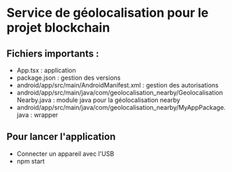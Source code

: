 # Service de géolocalisation pour le projet blockchain

## Fichiers importants :
* App.tsx : application <br>
* package.json : gestion des versions <br>
* android/app/src/main/AndroidManifest.xml : gestion des autorisations <br>
* android/app/src/main/java/com/geolocalisation_nearby/GeolocalisationNearby.java : module java pour la géolocalisation nearby <br>
* android/app/src/main/java/com/geolocalisation_nearby/MyAppPackage.java : wrapper <br>

## Pour lancer l'application
* Connecter un appareil avec l'USB <br>
* npm start 
